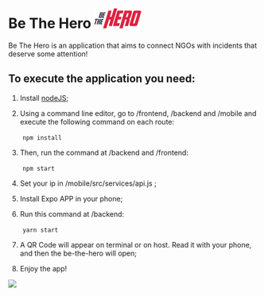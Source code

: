 # Be The Hero  <img src="/mobile/src/assets/logo.png">

Be The Hero is an application that aims to connect NGOs with incidents that deserve some attention!

## To execute the application you need:
1. Install [nodeJS](https://nodejs.org/en/);

2. Using a command line editor, go to <project>/frontend, <project>/backend and <project>/mobile and execute the following command on each route:

```     npm install     ```

3. Then, run the command at <project>/backend and <project>/frontend:

```     npm start     ```

4. Set your ip in <project>/mobile/src/services/api.js ;

5. Install Expo APP in your phone;

6. Run this command at <project>/backend:

```     yarn start     ```

7. A QR Code will appear on terminal or on host. Read it with your phone, and then the be-the-hero will open;

8. Enjoy the app!

<img src="/frontend/src/assets/heroes.png">
